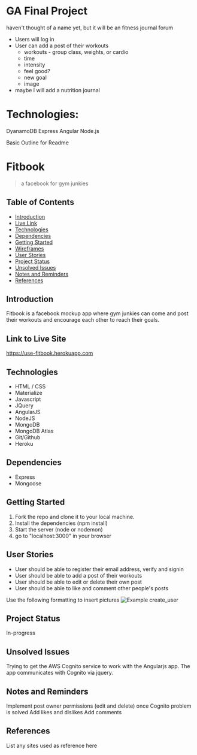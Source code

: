 # GA Final Project

haven't thought of a name yet, but it will be an fitness journal forum
- Users will log in
- User can add a post of their workouts
  - workouts - group class, weights, or cardio
  - time
  - intensity
  - feel good?
  - new goal
  - image
- maybe I will add a nutrition journal

# Technologies:
DyanamoDB
Express
Angular
Node.js

Basic Outline for Readme

# Fitbook
> a facebook for gym junkies

## Table of Contents
* [Introduction](#introduction)
* [Live Link](#live-link)
* [Technologies](#technologies)
* [Dependencies](#dependencies)
* [Getting Started](#getting-started)
* [Wireframes](#wireframes)
* [User Stories](#user-stories)
* [Project Status](#project-status)
* [Unsolved Issues](#unsolved-issues)
* [Notes and Reminders](#notes-and-reminders)
* [References](#references)

## Introduction
Fitbook is a facebook mockup app where gym junkies can come and post their workouts and encourage each other to reach their goals.

## Link to Live Site
https://use-fitbook.herokuapp.com

## Technologies
* HTML / CSS
* Materialize
* Javascript
* JQuery
* AngularJS
* NodeJS
* MongoDB
* MongoDB Atlas
* Git/Github
* Heroku

## Dependencies
* Express
* Mongoose

## Getting Started
1. Fork the repo and clone it to your local machine.
2. Install the dependencies (npm install)
3. Start the server (node or nodemon)
4. go to "localhost:3000" in your browser

## User Stories
* User should be able to register their email address, verify and signin
* User should be able to add a post of their workouts
* User should be able to edit or delete their own post
* User should be able to like and comment other people's posts

Use the following formatting to insert pictures
![Example create_user](./public/images/readme/create_user.png)

## Project Status
In-progress

## Unsolved Issues
Trying to get the AWS Cognito service to work with the Angularjs app. The app communicates with Cognito via jquery.

## Notes and Reminders
Implement post owner permissions (edit and delete) once Cognito problem is solved
Add likes and dislikes
Add comments

## References
List any sites used as reference here
